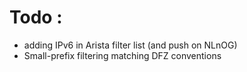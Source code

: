 # Todo :
* adding IPv6 in Arista filter list (and push on NLnOG)
* Small-prefix filtering matching DFZ conventions
